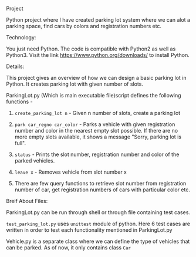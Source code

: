 Project

Python project where I have created parking lot system where we can alot a parking space, find cars by colors and registration numbers etc.

Technology:

You just need Python. The code is compatible with Python2 as well as Python3. Visit the link https://www.python.org/downloads/ to install Python. 

Details:

This project gives an overview of how we can design a basic parking lot in Python. It creates parking lot with given number of slots.

ParkingLot.py (Which is main executable file)script defines the following functions -

1. `create_parking_lot n` - Given n number of slots, create a parking lot

2. `park car_regno car_color` - Parks a vehicle with given registration number and color in the nearest empty slot possible. If there are no more empty slots available, it shows a message "Sorry, parking lot is full".

3. `status` - Prints the slot number, registration number and color of the parked vehicles.

4. `leave x` - Removes vehicle from slot number x

5. There are few query functions to retrieve slot number from registration number of car, get registration numbers of cars with particular color etc.

Breif About Files:

ParkingLot.py can be run through shell or through file containing test cases. 

`test_parking_lot.py` uses `unittest` module of python. Here 6 test cases are written in order to test each functionality mentioned in ParkingLot.py

Vehicle.py is a separate class where we can define the type of vehicles that can be parked. As of now, it only contains class `Car`

